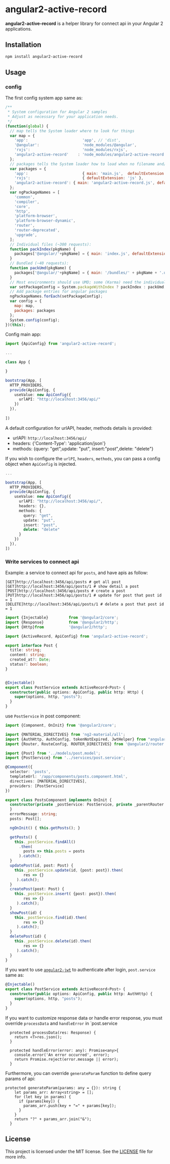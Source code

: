 # angular2-active-record

**angular2-active-record** is a helper library for connect api in your Angular 2 applications.

## Installation

```bash
npm install angular2-active-record
```

## Usage

### config

The first config system app same as:

```js
/**
 * System configuration for Angular 2 samples
 * Adjust as necessary for your application needs.
 */
(function(global) {
  // map tells the System loader where to look for things
  var map = {
    'app':                        'app', // 'dist',
    '@angular':                   'node_modules/@angular',
    'rxjs':                       'node_modules/rxjs',
    'angular2-active-record'    : 'node_modules/angular2-active-record'
  };
  // packages tells the System loader how to load when no filename and/or no extension
  var packages = {
    'app':                        { main: 'main.js',  defaultExtension: 'js' },
    'rxjs':                       { defaultExtension: 'js' },
    'angular2-active-record': { main: 'angular2-active-record.js', defaultExtension: 'js' },
  };
  var ngPackageNames = [
    'common',
    'compiler',
    'core',
    'http',
    'platform-browser',
    'platform-browser-dynamic',
    'router',
    'router-deprecated',
    'upgrade',
  ];
  // Individual files (~300 requests):
  function packIndex(pkgName) {
    packages['@angular/'+pkgName] = { main: 'index.js', defaultExtension: 'js' };
  }
  // Bundled (~40 requests):
  function packUmd(pkgName) {
    packages['@angular/'+pkgName] = { main: '/bundles/' + pkgName + '.umd.js', defaultExtension: 'js' };
  }
  // Most environments should use UMD; some (Karma) need the individual index files
  var setPackageConfig = System.packageWithIndex ? packIndex : packUmd;
  // Add package entries for angular packages
  ngPackageNames.forEach(setPackageConfig);
  var config = {
    map: map,
    packages: packages
  };
  System.config(config);
})(this);

```

Config main app:
```ts
import {ApiConfig} from 'angular2-active-record';

...

class App {

}

bootstrap(App, [
  HTTP_PROVIDERS,
  provide(ApiConfig, {
    useValue: new ApiConfig({
      urlAPI: "http://localhost:3456/api/"
    })
  }),
  
])
```

A default configuration for urlAPI, header, methods details is provided:

* urlAPI: `http://localhost:3456/api/`
* headers: {'Content-Type': 'application/json'}
* methods: {query: "get",update: "put", insert:"post",delete: "delete"}

If you wish to configure the `urlPI`, `headers`, `methods`, you can pass a config object when `ApiConfig` is injected.

```ts
...

bootstrap(App, [
  HTTP_PROVIDERS,
  provide(ApiConfig, {
    useValue: new ApiConfig({
      urlAPI: "http://localhost:3456/api/",
      headers: {},
      methods: {
        query: "get",
        update: "put",
        insert: "post",
        delete: "delete"
      }
    })
  }),
])
```

### Write services to connect api
Example: a service to connect api for `posts`, and have apis as follow:

```
[GET]http://localhost:3456/api/posts # get all post
[GET]http://localhost:3456/api/posts/1 # show detail a post
[POST]http://localhost:3456/api/posts # create a post
[PUT]http://localhost:3456/api/posts/1 # update for post that post id = 1
[DELETE]http://localhost:3456/api/posts/1 # delete a post that post id = 1
```

```ts
import {Injectable}         from '@angular2/core';
import {Response}           from '@angular2/http';
import {Http}from           '@angular2/http';

import {ActiveRecord, ApiConfig} from 'angular2-active-record';

export interface Post {
  title: string;
  content: string;
  created_at?: Date;
  status?: boolean;
}


@Injectable()
export class PostService extends ActiveRecord<Post> {
  constructor(public options: ApiConfig, public http: Http) { 
    super(options, http, "posts");
  }
}

```

use `PostService` in post component:

```ts
import {Component, OnInit} from '@angular2/core';

import {MATERIAL_DIRECTIVES} from 'ng2-material/all';
import {AuthHttp, AuthConfig, tokenNotExpired, JwtHelper} from "angular2-jwt";
import {Router, RouteConfig, ROUTER_DIRECTIVES} from '@angular2/router';

import {Post} from '../models/post.model';
import {PostService} from '../services/post.service';

@Component({
  selector: 'posts',
  templateUrl: '/app/components/posts.component.html',
  directives: [MATERIAL_DIRECTIVES],
  providers: [PostService]
})

export class PostsComponent implements OnInit {
  constructor(private _postService: PostService, private _parentRouter: Router) {
  }
  errorMessage: string;
  posts: Post[];

  ngOnInit() { this.getPosts(); }

  getPosts() {
    this._postService.findAll()
      .then(
        posts => this.posts = posts
      ).catch();
  }
  updatePost(id, post: Post) {
    this._postService.update(id, {post: post}).then(
        res => {}
     ).catch();
  }
  createPost(post: Post) {
    this._postService.insert( {post: post}).then(
        res => {}
     ).catch();
  }
  showPost(id) {
    this._postService.find(id).then(
        res => {}
     ).catch();
  }
  deletePost(id) {
    this._postService.delete(id).then(
        res => {}
     ).catch();
  }
}

```

If you want to use [`angular2-jwt`](https://github.com/auth0/angular2-jwt) to authenticate after login, `post.service` same as:

```ts
@Injectable()
export class PostService extends ActiveRecord<Post> {
  constructor(public options: ApiConfig, public http: AuthHttp) { 
    super(options, http, "posts");
  }
}
```

If you want to customize response data or handle error response, you must override `processData` and `handleError` in `post.service

```
  protected processData(res: Response) {
    return <T>res.json();
  }

  protected handleError(error: any): Promise<any>{
    console.error('An error occurred', error);
    return Promise.reject(error.message || error);
  }
```

Furthermore, you can override `generateParam` function to define query params of api:

```
protected generateParam(params: any = {}): string {
    let params_arr: Array<string> = [];
    for (let key in params) {
      if (params[key]) {
        params_arr.push(key + "=" + params[key]);
      }
    }
    return "?" + params_arr.join("&");
  }
```

## License

This project is licensed under the MIT license. See the [LICENSE](LICENSE) file for more info.

